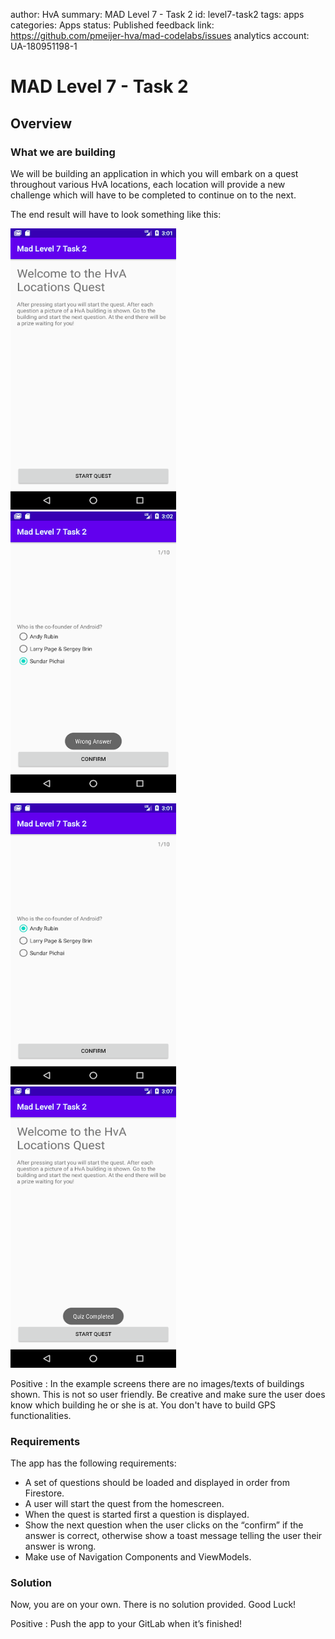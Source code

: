author: HvA
summary: MAD Level 7 - Task 2
id: level7-task2
tags: apps
categories: Apps
status: Published
feedback link: https://github.com/pmeijer-hva/mad-codelabs/issues
analytics account: UA-180951198-1

# MAD Level 7 - Task 2

## Overview

### What we are building

We will be building an application in which you will embark on a quest throughout various HvA locations, each location
will provide a new challenge which will have to be completed to continue on to the next.

The end result will have to look something like this: 

<img src="assets/pic1.png" width="265" height="450"/>&emsp;&emsp;<img src="assets/pic2.png" width="265" height="450"/><br>

<img src="assets/pic3.png" width="265" height="450"/>&emsp;&emsp;<img src="assets/pic4.png" width="265" height="450"/><br>


Positive
: In the example screens there are no images/texts of buildings shown. This is not so user friendly. Be creative and make sure the user does know 
which building he or she is at. You don't have to build GPS functionalities.


### Requirements

The app has the following requirements:

- A set of questions should be loaded and displayed in order from Firestore.
- A user will start the quest from the homescreen.
- When the quest is started first a question is displayed.
- Show the next question when the user clicks on the “confirm” if the answer is correct, otherwise show a toast message
  telling the user their answer is wrong.
- Make use of Navigation Components and ViewModels.

### Solution

Now, you are on your own. There is no solution provided. Good Luck!

Positive
: Push the app to your GitLab when it’s finished!